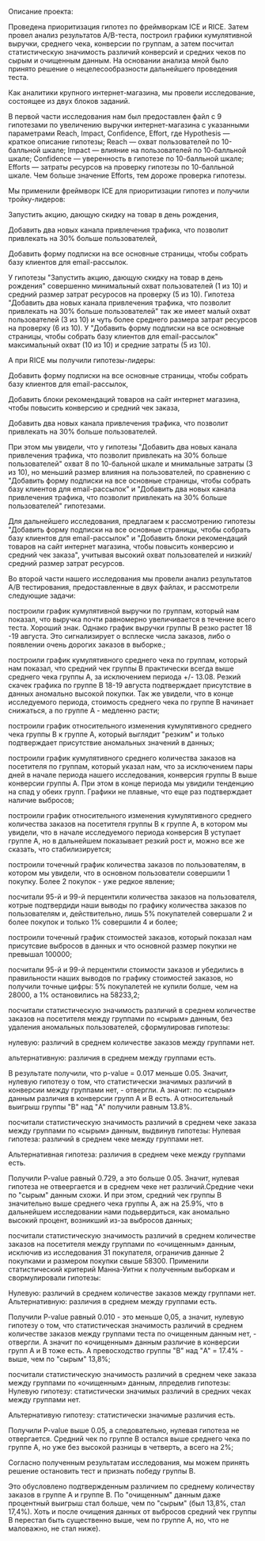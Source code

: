 Описание проекта:

Проведена приоритизация гипотез по фреймворкам ICE и RICE. Затем провел анализ результатов A/B-теста, построил графики кумулятивной выручки, среднего чека, конверсии по группам, а затем посчитал статистическую значимость различий конверсий и средних чеков по сырым и очищенным данным. На основании анализа мной было принято решение о нецелесообразности дальнейшего проведения теста.

Как аналитики крупного интернет-магазина, мы провели исследование, состоящее из двух блоков заданий.

В первой части исследования нам был предоставлен файл с 9 гипотезами по увеличению выручки интернет-магазина с указанными параметрами Reach, Impact, Confidence, Effort, где Hypothesis — краткое описание гипотезы; Reach — охват пользователей по 10-балльной шкале; Impact — влияние на пользователей по 10-балльной шкале; Confidence — уверенность в гипотезе по 10-балльной шкале; Efforts — затраты ресурсов на проверку гипотезы по 10-балльной шкале. Чем больше значение Efforts, тем дороже проверка гипотезы.

Мы применили фреймворк ICE для приоритизации гипотез и получили тройку-лидеров:

Запустить акцию, дающую скидку на товар в день рождения,

Добавить два новых канала привлечения трафика, что позволит привлекать на 30% больше пользователей,

Добавить форму подписки на все основные страницы, чтобы собрать базу клиентов для email-рассылок.

У гипотезы "Запустить акцию, дающую скидку на товар в день рождения" совершенно минимальный охват пользователей (1 из 10) и средний размер затрат ресуросов на проверку (5 из 10). Гипотеза "Добавить два новых канала привлечения трафика, что позволит привлекать на 30% больше пользователей" так же имеет малый охват пользователей (3 из 10) и чуть более среднего размера затрат ресурсов на проверку (6 из 10). У "Добавить форму подписки на все основные страницы, чтобы собрать базу клиентов для email-рассылок" максимальный охват (10 из 10) и средние затраты (5 из 10).

А при RICE мы получили гипотезы-лидеры:

Добавить форму подписки на все основные страницы, чтобы собрать базу клиентов для email-рассылок,

Добавить блоки рекомендаций товаров на сайт интернет магазина, чтобы повысить конверсию и средний чек заказа,

Добавить два новых канала привлечения трафика, что позволит привлекать на 30% больше пользователей.

При этом мы увидели, что у гипотезы "Добавить два новых канала привлечения трафика, что позволит привлекать на 30% больше пользователей" охват 8 по 10-бальной шкале и мнимальные затраты (3 из 10), но меньший размер влияния на пользователей, по сравнению с "Добавить форму подписки на все основные страницы, чтобы собрать базу клиентов для email-рассылок" и "Добавить два новых канала привлечения трафика, что позволит привлекать на 30% больше пользователей" гипотезами.

Для дальнейшего исследования, предлагаем к рассмотрению гипотезы "Добавить форму подписки на все основные страницы, чтобы собрать базу клиентов для email-рассылок" и "Добавить блоки рекомендаций товаров на сайт интернет магазина, чтобы повысить конверсию и средний чек заказа", учитывая высокий охват пользователей и низкий/средний размер затрат ресурсов.

Во второй части нашего исследования мы провели анализ результатов А/В тестирования, предоставленные в двух файлах, и рассмотрели следующие задачи:

построили график кумулятивной выручки по группам, который нам показал, что выручка почти равномерно увеличивается в течение всего теста. Хороший знак. Однако график выручки группы В резко растет 18 -19 августа. Это сигнализирует о всплеске числа заказов, либо о появлении очень дорогих заказов в выборке.;

построили график кумулятивного среднего чека по группам, который нам показал, что средний чек группы В практически всегда выше среднего чека группы А, за исключением периода +/- 13.08. Резкий скачек графика по группе В 18-19 августа подтверждает присутствие в данных аномально высокой покупки. Так же увидели, что в конце исследуемого периода, стоимость среднего чека по группе В начинает снижаться, а по группе А - медленно расти;

построили график относительного изменения кумулятивного среднего чека группы B к группе A, который выглядит "резким" и только подтверждает присутствие аномальных значений в данных;

построили график кумулятивного среднего количества заказов на посетителя по группам, который указал нам, что за исключением пары дней в начале периода нашего исследования, конверсия группы В выше конверсии группы А. При этом в конце периода мы увидили тенденцию на спад у обеих групп. Графики не плавные, что еще раз подтверждает наличие выбросов;

построили график относительного изменения кумулятивного среднего количества заказов на посетителя группы B к группе A, в котором мы увидели, что в начале исследуемого периода конверсия В уступает группе А, но в дальнейшем показывает резкий рост и, можно все же сказать, что стабилизируется;

построили точечный график количества заказов по пользователям, в котором мы увидели, что в основном пользователи совершили 1 покупку. Более 2 покупок - уже редкое явление;

посчитали 95-й и 99-й перцентили количества заказов на пользователя, котрые подтвердиди наши выводы по графику количества заказов по пользователям и, действительно, лишь 5% покупателей совершали 2 и более покупок и только 1% совершили 4 и более;

построили точечный график стоимостей заказов, который показал нам присутсвие выбросов в данных и что основной размер покупки не превышал 100000;

посчитали 95-й и 99-й перцентили стоимости заказов и убедились в правильности наших выводов по графику стоимостей заказов, но получили точные цифры: 5% покупалетей не купили болше, чем на 28000, а 1% остановились на 58233,2;

посчитали статистическую значимость различий в среднем количестве заказов на посетителя между группами по «сырым» данным, без удаления аномальных пользователей, сформулировав гипотезы:

нулевую: различий в среднем количестве заказов между группами нет.

альтернативную: различия в среднем между группами есть.

В результате получили, что p-value = 0.017 меньше 0.05. Значит, нулевую гипотезу о том, что статистически значимых различий в конверсии между группами нет, - отвергли. А значит: по «сырым» данным различия в конверсии групп A и B есть. А относительный выигрыш группы "B" над "A" получили равным 13.8%.

посчитали статистическую значимость различий в среднем чеке заказа между группами по «сырым» данным, выдвинув гипотезы:
Нулевая гипотеза: различий в среднем чеке между группами нет.

Альтернативная гипотеза: различия в среднем чеке между группами есть.

Получили P-value равный 0.729, а это больше 0.05. Значит, нулевая гипотеза не отвеергается и в среднем чеке нет различий.Средние чеки по "сырым" данным схожи. И при этом, средний чек группы B значительно выше среднего чека группы A, аж на 25.9%, что в дальнейшем исследовании нами подьвердиться, как аномально высокий процент, возникший из-за выбросов данных;

посчитали статистическую значимость различий в среднем количестве заказов на посетителя между группами по «очищенным» данным, исключив из исследования 31 покупателя, ограничив данные 2 покупками и размером покупки свыше 58300.
Применили статистический критерий Манна-Уитни к полученным выборкам и свормулировали гипотезы:

Нулевую: различий в среднем количестве заказов между группами нет. Альтернативную: различия в среднем между группами есть.

Получили P-value равный 0.010 - это меньше 0,05, а значит, нулевую гипотезу о том, что статистическая значимость различий в среднем количестве заказов между группами теста по очищенным данным нет, - отвергли. А значит по «очищенным» данным различие в конверсии групп A и B тоже есть. А превосходство группы "B" над "A" = 17.4% - выше, чем по "сырым" 13,8%;

посчитали статистическую значимость различий в среднем чеке заказа между группами по «очищенным» данным, лпределив гипотезы:
Нулевую гипотезу: статистически значимых различий в средних чеках между группами нет.

Альтернативую гипотезу: статистически значимые различия есть.

Получили P-value выше 0.05, а следовательно, нулевая гипотеза не отвергается. Средний чек по группе В остался выше среднего чека по группе А, но уже без высокой разницы в четверть, а всего на 2%;

Согласно полученным результатам исследования, мы можем принять решение остановить тест и признать победу группы В.

Это обусловлено подтвержденным различием по среднему количеству заказов в группе А и группе В. По "очищенным" данным даже процентный выигрыш стал больше, чем по "сырым" (был 13,8%, стал 17,4%). Хоть и после очищения данных от выбросов средний чек группы В перестал быть существенно выше, чем по группе А, но, что не маловажно, не стал ниже).


